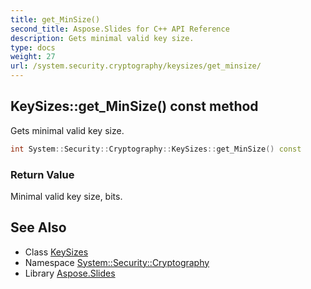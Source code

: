 ```yaml
---
title: get_MinSize()
second_title: Aspose.Slides for C++ API Reference
description: Gets minimal valid key size.
type: docs
weight: 27
url: /system.security.cryptography/keysizes/get_minsize/
---
```

## KeySizes::get_MinSize() const method


Gets minimal valid key size.

```cpp
int System::Security::Cryptography::KeySizes::get_MinSize() const
```


### Return Value

Minimal valid key size, bits.

## See Also

* Class [KeySizes](../)
* Namespace [System::Security::Cryptography](../../)
* Library [Aspose.Slides](../../../)